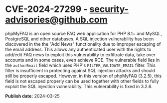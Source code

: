 # CVE-2024-27299 - security-advisories@github.com

phpMyFAQ is an open source FAQ web application for PHP 8.1+ and MySQL, PostgreSQL and other databases. A SQL injection vulnerability has been discovered in the the "Add News" functionality due to improper escaping of the email address. This allows any authenticated user with the rights to add/edit FAQ news to exploit this vulnerability to exfiltrate data, take over accounts and in some cases, even achieve RCE. The vulnerable field lies in the  `authorEmail` field which uses PHP's `FILTER_VALIDATE_EMAIL` filter. This filter is insufficient in protecting against SQL injection attacks and should still be properly escaped. However, in this version of phpMyFAQ (3.2.5), this field is not escaped properly can be used together with other fields to fully exploit the SQL injection vulnerability. This vulnerability is fixed in 3.2.6.

**Publish date:** 2024-03-25
